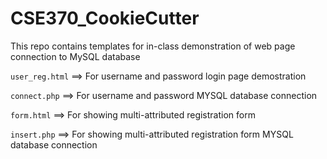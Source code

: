 # CSE370_CookieCutter
This repo contains templates for in-class demonstration of web page connection to MySQL database 


`user_reg.html` ==> For username and password login page demostration

`connect.php` ==> For username and password MYSQL database connection

`form.html` ==> For showing multi-attributed registration form 

`insert.php` ==> For showing multi-attributed registration form MYSQL database connection 
